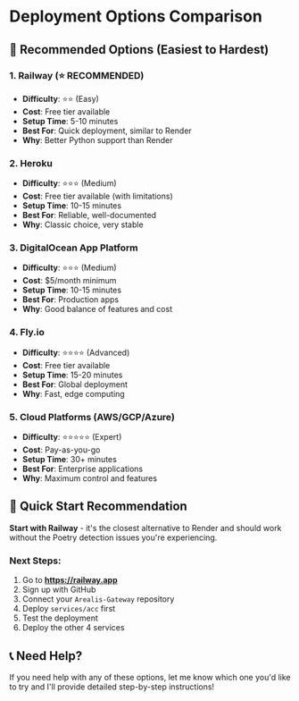 # Deployment Options Comparison

## 🎯 Recommended Options (Easiest to Hardest)

### 1. Railway (⭐ RECOMMENDED)
- **Difficulty**: ⭐⭐ (Easy)
- **Cost**: Free tier available
- **Setup Time**: 5-10 minutes
- **Best For**: Quick deployment, similar to Render
- **Why**: Better Python support than Render

### 2. Heroku
- **Difficulty**: ⭐⭐⭐ (Medium)
- **Cost**: Free tier available (with limitations)
- **Setup Time**: 10-15 minutes
- **Best For**: Reliable, well-documented
- **Why**: Classic choice, very stable

### 3. DigitalOcean App Platform
- **Difficulty**: ⭐⭐⭐ (Medium)
- **Cost**: $5/month minimum
- **Setup Time**: 10-15 minutes
- **Best For**: Production apps
- **Why**: Good balance of features and cost

### 4. Fly.io
- **Difficulty**: ⭐⭐⭐⭐ (Advanced)
- **Cost**: Free tier available
- **Setup Time**: 15-20 minutes
- **Best For**: Global deployment
- **Why**: Fast, edge computing

### 5. Cloud Platforms (AWS/GCP/Azure)
- **Difficulty**: ⭐⭐⭐⭐⭐ (Expert)
- **Cost**: Pay-as-you-go
- **Setup Time**: 30+ minutes
- **Best For**: Enterprise applications
- **Why**: Maximum control and features

## 🚀 Quick Start Recommendation

**Start with Railway** - it's the closest alternative to Render and should work without the Poetry detection issues you're experiencing.

### Next Steps:
1. Go to **https://railway.app**
2. Sign up with GitHub
3. Connect your `Arealis-Gateway` repository
4. Deploy `services/acc` first
5. Test the deployment
6. Deploy the other 4 services

## 📞 Need Help?
If you need help with any of these options, let me know which one you'd like to try and I'll provide detailed step-by-step instructions!
